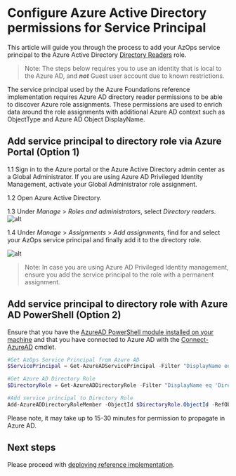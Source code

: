 # Configure Azure Active Directory permissions for Service Principal

This article will guide you through the process to add your AzOps service principal to the  Azure Active Directory [Directory Readers](https://docs.microsoft.com/en-us/azure/active-directory/users-groups-roles/directory-assign-admin-roles) role.

> Note: The steps below requires you to use an identity that is local to the Azure AD, and **_not_** Guest user account due to known restrictions.

The service principal used by the Azure Foundations reference implementation requires Azure AD directory reader permissions to be able to discover Azure role assignments. These permissions are used to enrich data around the role assignments with additional Azure AD context such as ObjectType and Azure AD Object DisplayName.

## Add service principal to directory role via Azure Portal (Option 1)

1.1 Sign in to the Azure portal or the Azure Active Directory admin center as a Global Administrator. If you are using Azure AD Privileged Identity Management, activate your Global Administrator role assignment.

1.2 Open Azure Active Directory.

1.3 Under _Manage_ > _Roles and administrators_, select _Directory readers_.
![alt](./media/aad-rolesandadministrators.png)

1.4 Under _Manage_ > _Assignments_ > _Add assignments_, find for and select your AzOps service principal and finally add it to the directory role.

![alt](./media/directory-reader.png)

> Note: In case you are using Azure AD Privileged Identity management, ensure you add the service principal to the role with a permanent assignment.

## Add service principal to directory role with Azure AD PowerShell (Option 2)

Ensure that you have the [AzureAD PowerShell module installed on your machine](https://docs.microsoft.com/en-us/powershell/module/azuread/?view=azureadps-2.0) and that you have connected to Azure AD with the [Connect-AzureAD](https://docs.microsoft.com/en-us/powershell/module/azuread/connect-azuread?view=azureadps-2.0) cmdlet.


````powershell
#Get AzOps Service Principal from Azure AD
$ServicePrincipal = Get-AzureADServicePrincipal -Filter "DisplayName eq '<Replace-Me>'"

#Get Azure AD Directory Role
$DirectoryRole = Get-AzureADDirectoryRole -Filter "DisplayName eq 'Directory Readers'"

#Add service principal to Directory Role
Add-AzureADDirectoryRoleMember -ObjectId $DirectoryRole.ObjectId -RefObjectId $ServicePrincipal.ObjectId
````

Please note, it may take up to 15-30 minutes for permission to propagate in Azure AD.

## Next steps

Please proceed with [deploying reference implementation](./Azure-Foundations-Deploy-reference-implentations.md).
